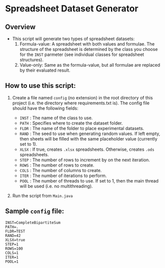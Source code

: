 # Spreadsheet Dataset Generator

## Overview
- This script will generate two types of spreadsheet datasets:
    1. Formula-value: A spreadsheet with both values and formulae. The structure of the spreadsheet is determined by the class you choose for the `INST` parmeter (see individual classes for spreadsheet structures).
    2. Value-only: Same as the formula-value, but all formulae are replaced by their evaluated result.


## How to use this script:
1. Create a file named `config` (no extension) in the root directory of this project (i.e. the directory where requirements.txt is). The config file should have the following fields:
    - `INST`  : The name of the class to use.
    - `PATH`  : Specifies where to create the dataset folder.
    - `FLDR`  : The name of the folder to place experimental datasets.
    - `RAND`  : The seed to use when generating random values. If left empty, then sheets will be filled with the same placeholder value (currently set to 1).
    - `XLSX`  : If true, creates `.xlsx` spreadsheets. Otherwise, creates `.ods` spreadsheets.
    - `STEP`  : The number of rows to increment by on the next iteration.
    - `ROWS`  : The number of rows to create.
    - `COLS`  : The number of columns to create.
    - `ITER`  : The number of iterations to perform.
    - `POOL`  : The number of threads to use. If set to 1, then the main thread will be used (i.e. no multithreading).

2. Run the script from `Main.java`

## Sample `config` file:
```
INST=CompleteBipartiteSum
PATH=.
FLDR=TEST
RAND=42
XLSX=true
STEP=1
ROWS=100
COLS=1
ITER=1
POOL=1
```